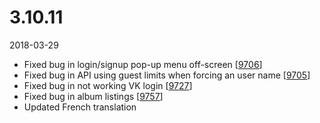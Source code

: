 # 3.10.11

2018-03-29

- Fixed bug in login/signup pop-up menu off-screen [[9706](https://chevereto.com/community/threads/9706/)]
- Fixed bug in API using guest limits when forcing an user name [[9705](https://chevereto.com/community/threads/9705/)]
- Fixed bug in not working VK login [[9727](https://chevereto.com/community/threads/9727/)]
- Fixed bug in album listings [[9757](https://chevereto.com/community/threads/9757/)]
- Updated French translation
